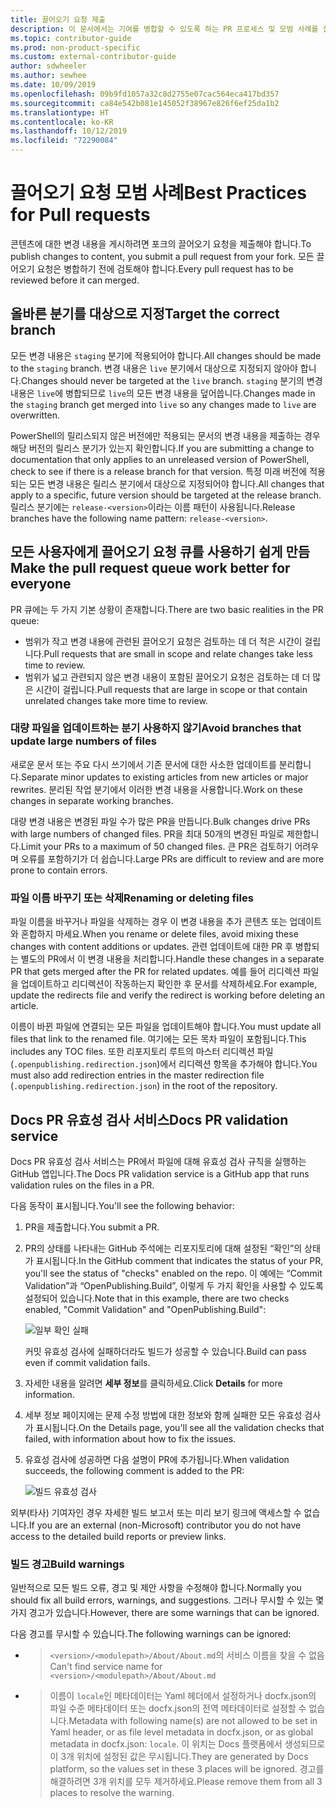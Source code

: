 ```yaml
---
title: 끌어오기 요청 제출
description: 이 문서에서는 기여를 병합할 수 있도록 하는 PR 프로세스 및 모범 사례를 설명합니다.
ms.topic: contributor-guide
ms.prod: non-product-specific
ms.custom: external-contributor-guide
author: sdwheeler
ms.author: sewhee
ms.date: 10/09/2019
ms.openlocfilehash: 09b9fd1057a32c8d2755e07cac564eca417bd357
ms.sourcegitcommit: ca84e542b081e145052f38967e826f6ef25da1b2
ms.translationtype: HT
ms.contentlocale: ko-KR
ms.lasthandoff: 10/12/2019
ms.locfileid: "72290084"
---
```

# <a name="best-practices-for-pull-requests"></a><span data-ttu-id="6aec2-103">끌어오기 요청 모범 사례</span><span class="sxs-lookup"><span data-stu-id="6aec2-103">Best Practices for Pull requests</span></span>

<span data-ttu-id="6aec2-104">콘텐츠에 대한 변경 내용을 게시하려면 포크의 끌어오기 요청을 제출해야 합니다.</span><span class="sxs-lookup"><span data-stu-id="6aec2-104">To publish changes to content, you submit a pull request from your fork.</span></span> <span data-ttu-id="6aec2-105">모든 끌어오기 요청은 병합하기 전에 검토해야 합니다.</span><span class="sxs-lookup"><span data-stu-id="6aec2-105">Every pull request has to be reviewed before it can merged.</span></span>

## <a name="target-the-correct-branch"></a><span data-ttu-id="6aec2-106">올바른 분기를 대상으로 지정</span><span class="sxs-lookup"><span data-stu-id="6aec2-106">Target the correct branch</span></span>

<span data-ttu-id="6aec2-107">모든 변경 내용은 `staging` 분기에 적용되어야 합니다.</span><span class="sxs-lookup"><span data-stu-id="6aec2-107">All changes should be made to the `staging` branch.</span></span> <span data-ttu-id="6aec2-108">변경 내용은 `live` 분기에서 대상으로 지정되지 않아야 합니다.</span><span class="sxs-lookup"><span data-stu-id="6aec2-108">Changes should never be targeted at the `live` branch.</span></span> <span data-ttu-id="6aec2-109">`staging` 분기의 변경 내용은 `live`에 병합되므로 `live`의 모든 변경 내용을 덮어씁니다.</span><span class="sxs-lookup"><span data-stu-id="6aec2-109">Changes made in the `staging` branch get merged into `live` so any changes made to `live` are overwritten.</span></span>

<span data-ttu-id="6aec2-110">PowerShell의 릴리스되지 않은 버전에만 적용되는 문서의 변경 내용을 제출하는 경우 해당 버전의 릴리스 분기가 있는지 확인합니다.</span><span class="sxs-lookup"><span data-stu-id="6aec2-110">If you are submitting a change to documentation that only applies to an unreleased version of PowerShell, check to see if there is a release branch for that version.</span></span> <span data-ttu-id="6aec2-111">특정 미래 버전에 적용되는 모든 변경 내용은 릴리스 분기에서 대상으로 지정되어야 합니다.</span><span class="sxs-lookup"><span data-stu-id="6aec2-111">All changes that apply to a specific, future version should be targeted at the release branch.</span></span> <span data-ttu-id="6aec2-112">릴리스 분기에는 `release-<version>`이라는 이름 패턴이 사용됩니다.</span><span class="sxs-lookup"><span data-stu-id="6aec2-112">Release branches have the following name pattern: `release-<version>`.</span></span>

## <a name="make-the-pull-request-queue-work-better-for-everyone"></a><span data-ttu-id="6aec2-113">모든 사용자에게 끌어오기 요청 큐를 사용하기 쉽게 만듬</span><span class="sxs-lookup"><span data-stu-id="6aec2-113">Make the pull request queue work better for everyone</span></span>

<span data-ttu-id="6aec2-114">PR 큐에는 두 가지 기본 상황이 존재합니다.</span><span class="sxs-lookup"><span data-stu-id="6aec2-114">There are two basic realities in the PR queue:</span></span>

- <span data-ttu-id="6aec2-115">범위가 작고 변경 내용에 관련된 끌어오기 요청은 검토하는 데 더 적은 시간이 걸립니다.</span><span class="sxs-lookup"><span data-stu-id="6aec2-115">Pull requests that are small in scope and relate changes take less time to review.</span></span>
- <span data-ttu-id="6aec2-116">범위가 넓고 관련되지 않은 변경 내용이 포함된 끌어오기 요청은 검토하는 데 더 많은 시간이 걸립니다.</span><span class="sxs-lookup"><span data-stu-id="6aec2-116">Pull requests that are large in scope or that contain unrelated changes take more time to review.</span></span>

### <a name="avoid-branches-that-update-large-numbers-of-files"></a><span data-ttu-id="6aec2-117">대량 파일을 업데이트하는 분기 사용하지 않기</span><span class="sxs-lookup"><span data-stu-id="6aec2-117">Avoid branches that update large numbers of files</span></span>

<span data-ttu-id="6aec2-118">새로운 문서 또는 주요 다시 쓰기에서 기존 문서에 대한 사소한 업데이트를 분리합니다.</span><span class="sxs-lookup"><span data-stu-id="6aec2-118">Separate minor updates to existing articles from new articles or major rewrites.</span></span> <span data-ttu-id="6aec2-119">분리된 작업 분기에서 이러한 변경 내용을 사용합니다.</span><span class="sxs-lookup"><span data-stu-id="6aec2-119">Work on these changes in separate working branches.</span></span>

<span data-ttu-id="6aec2-120">대량 변경 내용은 변경된 파일 수가 많은 PR을 만듭니다.</span><span class="sxs-lookup"><span data-stu-id="6aec2-120">Bulk changes drive PRs with large numbers of changed files.</span></span> <span data-ttu-id="6aec2-121">PR을 최대 50개의 변경된 파일로 제한합니다.</span><span class="sxs-lookup"><span data-stu-id="6aec2-121">Limit your PRs to a maximum of 50 changed files.</span></span> <span data-ttu-id="6aec2-122">큰 PR은 검토하기 어려우며 오류를 포함하기가 더 쉽습니다.</span><span class="sxs-lookup"><span data-stu-id="6aec2-122">Large PRs are difficult to review and are more prone to contain errors.</span></span>

### <a name="renaming-or-deleting-files"></a><span data-ttu-id="6aec2-123">파일 이름 바꾸기 또는 삭제</span><span class="sxs-lookup"><span data-stu-id="6aec2-123">Renaming or deleting files</span></span>

<span data-ttu-id="6aec2-124">파일 이름을 바꾸거나 파일을 삭제하는 경우 이 변경 내용을 추가 콘텐츠 또는 업데이트와 혼합하지 마세요.</span><span class="sxs-lookup"><span data-stu-id="6aec2-124">When you rename or delete files, avoid mixing these changes with content additions or updates.</span></span>
<span data-ttu-id="6aec2-125">관련 업데이트에 대한 PR 후 병합되는 별도의 PR에서 이 변경 내용을 처리합니다.</span><span class="sxs-lookup"><span data-stu-id="6aec2-125">Handle these changes in a separate PR that gets merged after the PR for related updates.</span></span> <span data-ttu-id="6aec2-126">예를 들어 리디렉션 파일을 업데이트하고 리디렉션이 작동하는지 확인한 후 문서를 삭제하세요.</span><span class="sxs-lookup"><span data-stu-id="6aec2-126">For example, update the redirects file and verify the redirect is working before deleting an article.</span></span>

<span data-ttu-id="6aec2-127">이름이 바뀐 파일에 연결되는 모든 파일을 업데이트해야 합니다.</span><span class="sxs-lookup"><span data-stu-id="6aec2-127">You must update all files that link to the renamed file.</span></span> <span data-ttu-id="6aec2-128">여기에는 모든 목차 파일이 포함됩니다.</span><span class="sxs-lookup"><span data-stu-id="6aec2-128">This includes any TOC files.</span></span> <span data-ttu-id="6aec2-129">또한 리포지토리 루트의 마스터 리디렉션 파일(`.openpublishing.redirection.json`)에서 리디렉션 항목을 추가해야 합니다.</span><span class="sxs-lookup"><span data-stu-id="6aec2-129">You must also add redirection entries in the master redirection file (`.openpublishing.redirection.json`) in the root of the repository.</span></span>

## <a name="docs-pr-validation-service"></a><span data-ttu-id="6aec2-130">Docs PR 유효성 검사 서비스</span><span class="sxs-lookup"><span data-stu-id="6aec2-130">Docs PR validation service</span></span>

<span data-ttu-id="6aec2-131">Docs PR 유효성 검사 서비스는 PR에서 파일에 대해 유효성 검사 규칙을 실행하는 GitHub 앱입니다.</span><span class="sxs-lookup"><span data-stu-id="6aec2-131">The Docs PR validation service is a GitHub app that runs validation rules on the files in a PR.</span></span>

<span data-ttu-id="6aec2-132">다음 동작이 표시됩니다.</span><span class="sxs-lookup"><span data-stu-id="6aec2-132">You'll see the following behavior:</span></span>

1. <span data-ttu-id="6aec2-133">PR을 제출합니다.</span><span class="sxs-lookup"><span data-stu-id="6aec2-133">You submit a PR.</span></span>
1. <span data-ttu-id="6aec2-134">PR의 상태를 나타내는 GitHub 주석에는 리포지토리에 대해 설정된 “확인”의 상태가 표시됩니다.</span><span class="sxs-lookup"><span data-stu-id="6aec2-134">In the GitHub comment that indicates the status of your PR, you'll see the status of "checks" enabled on the repo.</span></span> <span data-ttu-id="6aec2-135">이 예에는 “Commit Validation”과 “OpenPublishing.Build”, 이렇게 두 가지 확인을 사용할 수 있도록 설정되어 있습니다.</span><span class="sxs-lookup"><span data-stu-id="6aec2-135">Note that in this example, there are two checks enabled, "Commit Validation" and "OpenPublishing.Build":</span></span>

   ![일부 확인 실패](media/powershell-pull-requests/validation-failed.png)

   <span data-ttu-id="6aec2-137">커밋 유효성 검사에 실패하더라도 빌드가 성공할 수 있습니다.</span><span class="sxs-lookup"><span data-stu-id="6aec2-137">Build can pass even if commit validation fails.</span></span>

1. <span data-ttu-id="6aec2-138">자세한 내용을 알려면 **세부 정보**를 클릭하세요.</span><span class="sxs-lookup"><span data-stu-id="6aec2-138">Click **Details** for more information.</span></span>
1. <span data-ttu-id="6aec2-139">세부 정보 페이지에는 문제 수정 방법에 대한 정보와 함께 실패한 모든 유효성 검사가 표시됩니다.</span><span class="sxs-lookup"><span data-stu-id="6aec2-139">On the Details page, you'll see all the validation checks that failed, with information about how to fix the issues.</span></span>
1. <span data-ttu-id="6aec2-140">유효성 검사에 성공하면 다음 설명이 PR에 추가됩니다.</span><span class="sxs-lookup"><span data-stu-id="6aec2-140">When validation succeeds, the following comment is added to the PR:</span></span>

   ![빌드 유효성 검사](media/powershell-pull-requests/build-validation.png)

<span data-ttu-id="6aec2-142">외부(타사) 기여자인 경우 자세한 빌드 보고서 또는 미리 보기 링크에 액세스할 수 없습니다.</span><span class="sxs-lookup"><span data-stu-id="6aec2-142">If you are an external (non-Microsoft) contributor you do not have access to the detailed build reports or preview links.</span></span>

### <a name="build-warnings"></a><span data-ttu-id="6aec2-143">빌드 경고</span><span class="sxs-lookup"><span data-stu-id="6aec2-143">Build warnings</span></span>

<span data-ttu-id="6aec2-144">일반적으로 모든 빌드 오류, 경고 및 제안 사항을 수정해야 합니다.</span><span class="sxs-lookup"><span data-stu-id="6aec2-144">Normally you should fix all build errors, warnings, and suggestions.</span></span> <span data-ttu-id="6aec2-145">그러나 무시할 수 있는 몇 가지 경고가 있습니다.</span><span class="sxs-lookup"><span data-stu-id="6aec2-145">However, there are some warnings that can be ignored.</span></span>

<span data-ttu-id="6aec2-146">다음 경고를 무시할 수 있습니다.</span><span class="sxs-lookup"><span data-stu-id="6aec2-146">The following warnings can be ignored:</span></span>

- > <span data-ttu-id="6aec2-147">`<version>/<modulepath>/About/About.md`의 서비스 이름을 찾을 수 없음</span><span class="sxs-lookup"><span data-stu-id="6aec2-147">Can't find service name for `<version>/<modulepath>/About/About.md`</span></span>

- > <span data-ttu-id="6aec2-148">이름이 `locale`인 메타데이터는 Yaml 헤더에서 설정하거나 docfx.json의 파일 수준 메타데이터 또는 docfx.json의 전역 메타데이터로 설정할 수 없습니다.</span><span class="sxs-lookup"><span data-stu-id="6aec2-148">Metadata with following name(s) are not allowed to be set in Yaml header, or as file level metadata in docfx.json, or as global metadata in docfx.json: `locale`.</span></span> <span data-ttu-id="6aec2-149">이 위치는 Docs 플랫폼에서 생성되므로 이 3개 위치에 설정된 값은 무시됩니다.</span><span class="sxs-lookup"><span data-stu-id="6aec2-149">They are generated by Docs platform, so the values set in these 3 places will be ignored.</span></span> <span data-ttu-id="6aec2-150">경고를 해결하려면 3개 위치를 모두 제거하세요.</span><span class="sxs-lookup"><span data-stu-id="6aec2-150">Please remove them from all 3 places to resolve the warning.</span></span>
